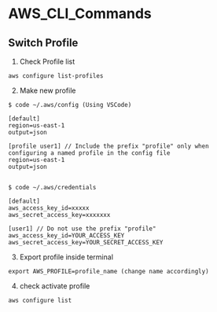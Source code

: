 # AWS_CLI_Commands

## Switch Profile

1. Check Profile list
```
aws configure list-profiles
```
2. Make new profile 
```
$ code ~/.aws/config (Using VSCode)

[default]
region=us-east-1
output=json

[profile user1] // Include the prefix "profile" only when 
configuring a named profile in the config file
region=us-east-1
output=json


$ code ~/.aws/credentials

[default]
aws_access_key_id=xxxxx
aws_secret_access_key=xxxxxxx

[user1] // Do not use the prefix "profile" 
aws_access_key_id=YOUR_ACCESS_KEY
aws_secret_access_key=YOUR_SECRET_ACCESS_KEY
``` 
3. Export profile inside terminal
```
export AWS_PROFILE=profile_name (change name accordingly)
```
4. check activate profile
```
aws configure list
```
